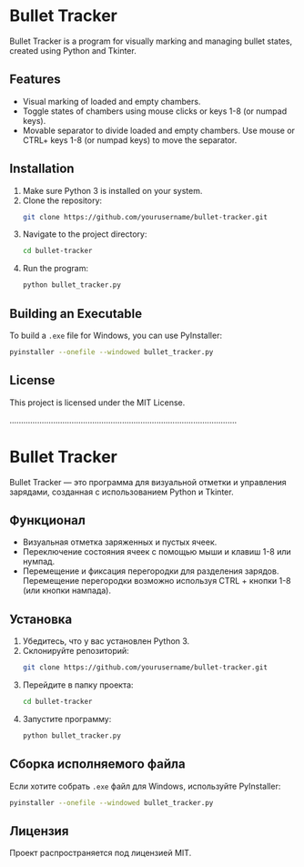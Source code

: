 
# Bullet Tracker

Bullet Tracker is a program for visually marking and managing bullet states, created using Python and Tkinter.

## Features
- Visual marking of loaded and empty chambers.
- Toggle states of chambers using mouse clicks or keys 1-8 (or numpad keys).
- Movable separator to divide loaded and empty chambers. Use mouse or CTRL+ keys 1-8 (or numpad keys) to move the separator.

## Installation
1. Make sure Python 3 is installed on your system.
2. Clone the repository:
   ```bash
   git clone https://github.com/yourusername/bullet-tracker.git
   ```
3. Navigate to the project directory:
   ```bash
   cd bullet-tracker
   ```
4. Run the program:
   ```bash
   python bullet_tracker.py
   ```

## Building an Executable
To build a `.exe` file for Windows, you can use PyInstaller:
   ```bash
   pyinstaller --onefile --windowed bullet_tracker.py
   ```

## License
This project is licensed under the MIT License.


...................................................................................................

# Bullet Tracker

Bullet Tracker — это программа для визуальной отметки и управления зарядами, созданная с использованием Python и Tkinter.

## Функционал
- Визуальная отметка заряженных и пустых ячеек.
- Переключение состояния ячеек с помощью мыши и клавиш 1-8 или нумпад.
- Перемещение и фиксация перегородки для разделения зарядов. Перемещение перегородки возможно используя CTRL + кнопки 1-8 (или кнопки нампада).

## Установка
1. Убедитесь, что у вас установлен Python 3.
2. Склонируйте репозиторий:
   ```bash
   git clone https://github.com/yourusername/bullet-tracker.git
   ```
3. Перейдите в папку проекта:
   ```bash
   cd bullet-tracker
   ```
4. Запустите программу:
   ```bash
   python bullet_tracker.py
   ```

## Сборка исполняемого файла
Если хотите собрать `.exe` файл для Windows, используйте PyInstaller:
   ```bash
   pyinstaller --onefile --windowed bullet_tracker.py
   ```

## Лицензия
Проект распространяется под лицензией MIT.
